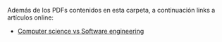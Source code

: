 Además de los PDFs contenidos en esta carpeta, a continuación links a artículos online:
* [Computer science vs Software engineering](https://interestingengineering.com/computer-science-vs-software-engineering-how-are-they-different)
